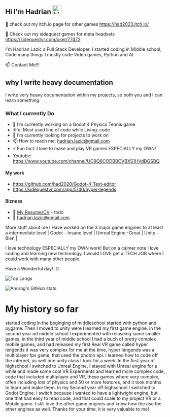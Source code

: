 ## Hi I'm Hadrian <img src="https://user-images.githubusercontent.com/1303154/88677602-1635ba80-d120-11ea-84d8-d263ba5fc3c0.gif" width="28px" height="28px" alt="hi">

🚀 check out my itch.io page for other games https://had2023.itch.io/

🚀 Check out my sidequest games for meta headsets https://sidequestvr.com/user/77472

I'm Hadrian Lazic a Full Stack Developer. I started coding in Middle school, Code many things I mostly code Video games, Python and AI

:mailbox: Contact Me!!!

## why I write heavy documentation
I write very heavy documentation within my projects, so both you and I can learn something.

### What I currently Do

- 🔭 I’m currently working on a Godot 4 Physics Tennis game
- :life: Most used line of code while Living: code
- 🤔 I’m currently looking for projects to work on
- 📫 How to reach me: hadrian.lazic@gmail.com
- ⚡ Fun fact: I love to make and play VR games ESPECIALLY my OWN!
- Youtube: https://www.youtube.com/channel/UC9Q6CODBBOVBXS1HVdDGSBQ

#### My work 

- https://github.com/had2020/Godot-4-Text-editor
- https://sidequestvr.com/app/5140/hyper-legends


#### Bizness
- :paperclip: [My Resume/CV](https://google.com) - todo
- :email: hadrian.lazic@gmail.com

More stuff about me 
I Have worked on the 3 major game engines to at least a intermediate level 
| Godot - Insane level | Unreal Engine -Great | Unity - Bien |


I love technology ESPECIALLY my OWN work! But on a calmer note I love coding and learning new technology. I would LOVE 
get a TECH JOB where I could work with many other people. 

Have a Wonderful day! :D

![Top Langs](https://github-readme-stats.vercel.app/api/top-langs/?username=had2020&langs_count=5)

![Anurag's GitHub stats](https://github-readme-stats.vercel.app/api?username=had2020&show=reviews,discussions_started,discussions_answered,prs_merged,prs_merged_percentage)

# My history so far
started coding in the beginging  of middleschool started with python and pygame. Then I moved to unity were I learned my first game engine. in the second year od middle school I experimented with relaseing some smaller games, in the third year of middle school I had a buch of pretty complex mobile games, and had released my first Real VR game called hyper lengends it was very complex for me at the time, hyper lengends was a multiplayer fps game, that used the photon api. I learned how to code off the internet, as well one unity class I took for a week. In the first year of highschool I switched to Unreal Engine, I stayed with Unreal engine for a while and made some cool VR Experments and learned more complex code, code that included multiplayer and VR, these games where very complex, offen including  lots of physics and 50 or more features, and it took months to learn and make them. In my Second year off highschool I switched to Godot Engine. I switch because I wanted to have a lightwight engine, but one that had easy to read code, and that could scale to my project VR or a Mobile game. I still love the other game engines and know how the use the other engines as well. Thanks for your time, it is very valuable to me!
